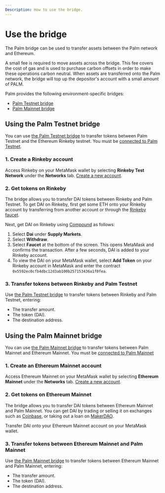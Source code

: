 ```yaml
---
Description: How to use the bridge.
---
```


# Use the bridge

The Palm bridge can be used to transfer assets between the Palm network and Ethereum.

A small fee is required to move assets across the bridge.
This fee covers the cost of gas and is used to purchase carbon offsets in order to make these operations carbon neutral.
When assets are transferred onto the Palm network, the bridge will top up the depositor's account with a small amount of PALM.

Palm provides the following environment-specific bridges:

- [Palm Testnet bridge](https://app.palm-uat.xyz/bridge)
- [Palm Mainnet bridge](https://app.palm.io/bridge)

## Using the Palm Testnet bridge

You can use [the Palm Testnet bridge](https://app.palm-uat.xyz/bridge) to transfer tokens between Palm Testnet and
the Ethereum Rinkeby testnet.
You must be [connected to Palm Testnet](../Get-Started/Connect/Testnet.md).

### 1. Create a Rinkeby account

Access Rinkeby on your MetaMask wallet by selecting **Rinkeby Test Network** under the **Networks** tab.
[Create a new account](https://metamask.zendesk.com/hc/en-us/articles/360015289452-How-to-Create-an-Additional-Account-in-your-MetaMask-Wallet).

### 2. Get tokens on Rinkeby

The bridge allows you to transfer DAI tokens between Rinkeby and Palm Testnet.
To get DAI on Rinkeby, first get some ETH onto your Rinkeby account by transferring from another account or
through the [Rinkeby faucet](https://faucet.rinkeby.io/).

Next, get DAI on Rinkeby using [Compound](https://app.compound.finance/) as follows:

1. Select **Dai** under **Supply Markets**.
2. Select **Withdraw**.
3. Select **Faucet** at the bottom of the screen.
   This opens MetaMask and confirms the transaction.
   After a few seconds, DAI is added to your Rinkeby account.
4. To view the DAI on your MetaMask wallet, select **Add Token** on your Rinkeby account in MetaMask and enter the contract
   `0x5592ec0cfb4dbc12d3ab100b257153436a1f0fea`.

### 3. Transfer tokens between Rinkeby and Palm Testnet

Use [the Palm Testnet bridge](https://app.palm-uat.xyz/bridge) to transfer tokens between Rinkeby and Palm Testnet, entering:

- The transfer amount.
- The token (DAI).
- The destination address.

## Using the Palm Mainnet bridge

You can use [the Palm Mainnet bridge](https://app.palm.io/bridge) to transfer tokens between Palm Mainnet and Ethereum Mainnet.
You must be [connected to Palm Mainnet](../Get-Started/Connect/Mainnet.md)

### 1. Create an Ethereum Mainnet account

Access Ethereum Mainnet on your MetaMask wallet by selecting **Ethereum Mainnet** under the **Networks** tab.
[Create a new account](https://metamask.zendesk.com/hc/en-us/articles/360015289452-How-to-Create-an-Additional-Account-in-your-MetaMask-Wallet).

### 2. Get tokens on Ethereum Mainnet

The bridge allows you to transfer DAI tokens between Ethereum Mainnet and Palm Mainnet.
You can get DAI by trading or selling it on exchanges such as [Coinbase](https://www.coinbase.com/), or taking out a
loan on [MakerDAO](https://makerdao.com/en/).

Transfer DAI onto your Ethereum Mainnet account on your MetaMask wallet.

### 3. Transfer tokens between Ethereum Mainnet and Palm Mainnet

Use [the Palm Mainnet bridge](https://app.palm.io/bridge) to transfer tokens between Ethereum Mainnet and Palm Mainnet, entering:

- The transfer amount.
- The token (DAI).
- The destination address.
